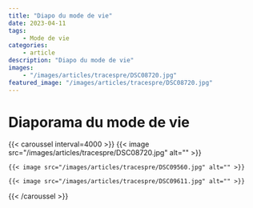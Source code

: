```yaml
---
title: "Diapo du mode de vie"
date: 2023-04-11
tags: 
    - Mode de vie
categories:
    - article
description: "Diapo du mode de vie"
images:
    - "/images/articles/tracespre/DSC08720.jpg"
featured_image: "/images/articles/tracespre/DSC08720.jpg"
---
```


# Diaporama du mode de vie
{{< caroussel interval=4000 >}}
    {{< image src="/images/articles/tracespre/DSC08720.jpg" alt="" >}} 

    {{< image src="/images/articles/tracespre/DSC09560.jpg" alt="" >}} 

    {{< image src="/images/articles/tracespre/DSC09611.jpg" alt="" >}} 
{{< /caroussel >}}